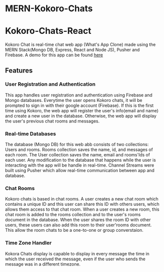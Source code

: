 # MERN-Kokoro-Chats

# Kokoro-Chats-React

Kokoro Chat is real-time chat web app (What's App Clone) made using the MERN Stack(Mongo DB, Express, React and Node JS), Pusher and Firebase. A demo for this app can be found [here](www.loser.com)

## Features

### User Registration and Authentication
This app handles user registration and authentication using Firebase and Mongo databases. Everytime the user opens Kokoro chats, it will be prompted to sign in with their google account (Firebase). If this is the first time using Kokoro, the web app will register the user's info(email and name) and create a new user in the database. Otherwise, the web app will display the user's previous chat rooms and messages. 


### Real-time Databases

The database (Mongo DB) for this web abb consists of two collections: Users and rooms. Rooms collection saves the name, id, and messages of each room. The User collection saves the name, email and rooms'Ids of each user. Any modification to the database that happens while the user is interacting with the app will be handle in real-time. Channel Streams were built using Pusher which allow real-time communication between app and database. 

### Chat Rooms

Kokoro chats is based in chat rooms. A user creates a new chat room which contains a unique ID and this user can share this ID with others users, which allows them access to that chat room. When a user creates a new room, this chat room is added to the rooms collection and to the user's rooms document in the database. When the user shares the room ID with other users, these users can also add this room to their user'rooms document. This allow the room chats to be a one-to-one or group converstaion. 

### Time Zone Handler 


Kokora Chats display is capable to display in every message the time in which the user received the message, even if the user who sends the message was in a different timezone.



